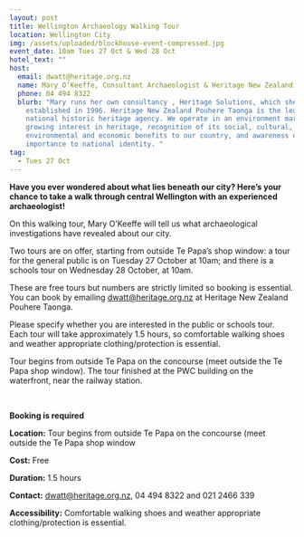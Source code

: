 ```yaml
---
layout: post
title: Wellington Archaeology Walking Tour
location: Wellington City
img: /assets/uploaded/blockhouse-event-compressed.jpg
event_date: 10am Tues 27 Oct & Wed 28 Oct
hotel_text: ""
host:
  email: dwatt@heritage.org.nz
  name: Mary O’Keeffe, Consultant Archaeologist & Heritage New Zealand Central Region
  phone: 04 494 8322
  blurb: "Mary runs her own consultancy , Heritage Solutions, which she
    established in 1996. Heritage New Zealand Pouhere Taonga is the leading
    national historic heritage agency. We operate in an environment marked by a
    growing interest in heritage, recognition of its social, cultural,
    environmental and economic benefits to our country, and awareness of its
    importance to national identity. "
tag:
  - Tues 27 Oct
---
```

**Have you ever wondered about what lies beneath our city? Here’s your chance to take a walk through central Wellington with an experienced archaeologist!** 

On this walking tour, Mary O’Keeffe will tell us what archaeological investigations have revealed about our city. 

Two tours are on offer, starting from outside Te Papa’s shop window: a tour for the general public is on Tuesday 27 October at 10am; and there is a schools tour on Wednesday 28 October, at 10am. 

These are free tours but numbers are strictly limited so booking is essential. You can book by emailing dwatt@heritage.org.nz at Heritage New Zealand Pouhere Taonga. 

Please specify whether you are interested in the public or schools tour. Each tour will take approximately 1.5 hours, so comfortable walking shoes and weather appropriate clothing/protection is essential.

Tour begins from outside Te Papa on the concourse (meet outside the Te Papa shop window). The tour finished at the PWC building on the waterfront, near the railway station.



<br>

**Booking is required**

**Location:** Tour begins from outside Te Papa on the concourse (meet outside the Te Papa  shop window

**Cost:** Free

**Duration:** 1.5 hours

**Contact:** dwatt@heritage.org.nz, 04 494 8322 and 021 2466 339

**Accessibility:** Comfortable walking shoes and weather appropriate clothing/protection is essential.